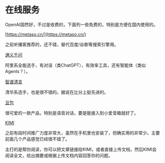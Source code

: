 # 在线服务

OpenAI固然好，不过是收费的，下面列一些免费的，特别是方便在国内使用的。

[https://metaso.cn/](https://metaso.cn/)

之前听播客推荐的，还不错，替代百度/谷歌等搜索引擎用。

[通义千问](https://tongyi.aliyun.com/)

阿里系全能选手，有对话（类ChatGPT），有效率工具，还有智能体（类似Agents？）。

[智谱清言](https://chatglm.cn/main/alltoolsdetail?lang=zh)

清华系选手，也是很不错的。据说在比分上挺先进的。

[豆包](https://www.doubao.com/chat/?channel=browser_landing_page)

很可爱的一款产品，特别是语音对话，要是能接入到小爱音箱就好了。

[KIMI](https://kimi.moonshot.cn/)

之前有段时间推广力度非常大，虽然在手机里也安装了，但确实用的非常少。主要前面几个产品感觉已经很不错了。

主打的是帮你阅读，你可以把文章链接给KIMI，或者直接上传文档，然后KIMI会阅读全文，给出摘要或根据上传文档内容回答你的问题。

